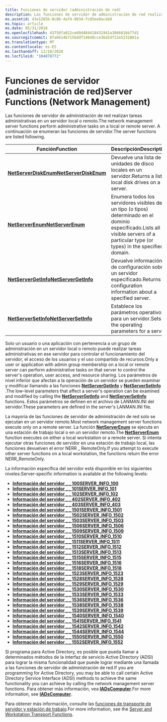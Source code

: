 ```yaml
---
title: Funciones de servidor (administración de red)
description: Las funciones de servidor de administración de red realizan tareas administrativas en un servidor local o remoto. A continuación se enumeran las funciones de servidor.
ms.assetid: 43e1285b-8c86-4af4-9834-fcd5ee8aceb8
ms.topic: article
ms.date: 05/31/2018
ms.openlocfilehash: 43758fa822ce60d484418431941a386681bb77d1
ms.sourcegitcommit: 8fa6614b715bddf14648cce36d2df22e5232801a
ms.translationtype: MT
ms.contentlocale: es-ES
ms.lasthandoff: 12/10/2020
ms.locfileid: "104078772"
---
```

# <a name="server-functions-network-management"></a><span data-ttu-id="1f92e-104">Funciones de servidor (administración de red)</span><span class="sxs-lookup"><span data-stu-id="1f92e-104">Server Functions (Network Management)</span></span>

<span data-ttu-id="1f92e-105">Las funciones de servidor de administración de red realizan tareas administrativas en un servidor local o remoto.</span><span class="sxs-lookup"><span data-stu-id="1f92e-105">The network management server functions perform administrative tasks on a local or remote server.</span></span> <span data-ttu-id="1f92e-106">A continuación se enumeran las funciones de servidor.</span><span class="sxs-lookup"><span data-stu-id="1f92e-106">The server functions are listed following.</span></span>



| <span data-ttu-id="1f92e-107">Función</span><span class="sxs-lookup"><span data-stu-id="1f92e-107">Function</span></span>                                       | <span data-ttu-id="1f92e-108">Descripción</span><span class="sxs-lookup"><span data-stu-id="1f92e-108">Description</span></span>                                                                        |
|------------------------------------------------|------------------------------------------------------------------------------------|
| [<span data-ttu-id="1f92e-109">**NetServerDiskEnum**</span><span class="sxs-lookup"><span data-stu-id="1f92e-109">**NetServerDiskEnum**</span></span>](/windows/desktop/api/Lmserver/nf-lmserver-netserverdiskenum) | <span data-ttu-id="1f92e-110">Devuelve una lista de unidades de disco locales en un servidor.</span><span class="sxs-lookup"><span data-stu-id="1f92e-110">Returns a list of local disk drives on a server.</span></span>                                   |
| [<span data-ttu-id="1f92e-111">**NetServerEnum**</span><span class="sxs-lookup"><span data-stu-id="1f92e-111">**NetServerEnum**</span></span>](/windows/desktop/api/Lmserver/nf-lmserver-netserverenum)         | <span data-ttu-id="1f92e-112">Enumera todos los servidores visibles de un tipo (o tipos) determinado en el dominio especificado.</span><span class="sxs-lookup"><span data-stu-id="1f92e-112">Lists all visible servers of a particular type (or types) in the specified domain.</span></span> |
| [<span data-ttu-id="1f92e-113">**NetServerGetInfo**</span><span class="sxs-lookup"><span data-stu-id="1f92e-113">**NetServerGetInfo**</span></span>](/windows/desktop/api/Lmserver/nf-lmserver-netservergetinfo)   | <span data-ttu-id="1f92e-114">Devuelve información de configuración sobre un servidor especificado.</span><span class="sxs-lookup"><span data-stu-id="1f92e-114">Returns configuration information about a specified server.</span></span>                        |
| [<span data-ttu-id="1f92e-115">**NetServerSetInfo**</span><span class="sxs-lookup"><span data-stu-id="1f92e-115">**NetServerSetInfo**</span></span>](/windows/desktop/api/Lmserver/nf-lmserver-netserversetinfo)   | <span data-ttu-id="1f92e-116">Establece los parámetros operativos para un servidor.</span><span class="sxs-lookup"><span data-stu-id="1f92e-116">Sets the operating parameters for a server.</span></span>                                        |



 

<span data-ttu-id="1f92e-117">Solo un usuario o una aplicación con pertenencia a un grupo de administración en un servidor local o remoto puede realizar tareas administrativas en ese servidor para controlar el funcionamiento del servidor, el acceso de los usuarios y el uso compartido de recursos.</span><span class="sxs-lookup"><span data-stu-id="1f92e-117">Only a user or application with admin group membership on a local or remote server can perform administrative tasks on that server to control the server's operation, user access, and resource sharing.</span></span> <span data-ttu-id="1f92e-118">Los parámetros de nivel inferior que afectan a la operación de un servidor se pueden examinar y modificar llamando a las funciones [**NetServerGetInfo**](/windows/desktop/api/Lmserver/nf-lmserver-netservergetinfo) y [**NetServerSetInfo**](/windows/desktop/api/Lmserver/nf-lmserver-netserversetinfo) .</span><span class="sxs-lookup"><span data-stu-id="1f92e-118">The low-level parameters that affect a server's operation can be examined and modified by calling the [**NetServerGetInfo**](/windows/desktop/api/Lmserver/nf-lmserver-netservergetinfo) and [**NetServerSetInfo**](/windows/desktop/api/Lmserver/nf-lmserver-netserversetinfo) functions.</span></span> <span data-ttu-id="1f92e-119">Estos parámetros se definen en el archivo de LANMAN.INI del servidor.</span><span class="sxs-lookup"><span data-stu-id="1f92e-119">These parameters are defined in the server's LANMAN.INI file.</span></span>

<span data-ttu-id="1f92e-120">La mayoría de las funciones de servidor de administración de red solo se ejecutan en un servidor remoto.</span><span class="sxs-lookup"><span data-stu-id="1f92e-120">Most network management server functions execute only on a remote server.</span></span> <span data-ttu-id="1f92e-121">La función [**NetServerEnum**](/windows/desktop/api/Lmserver/nf-lmserver-netserverenum) se ejecuta en una estación de trabajo local o en un servidor remoto.</span><span class="sxs-lookup"><span data-stu-id="1f92e-121">The [**NetServerEnum**](/windows/desktop/api/Lmserver/nf-lmserver-netserverenum) function executes on either a local workstation or a remote server.</span></span> <span data-ttu-id="1f92e-122">Si intenta ejecutar otras funciones de servidor en una estación de trabajo local, las funciones devuelven el error NERR \_ RemoteOnly.</span><span class="sxs-lookup"><span data-stu-id="1f92e-122">If you attempt to execute other server functions on a local workstation, the functions return the error NERR\_RemoteOnly.</span></span>

<span data-ttu-id="1f92e-123">La información específica del servidor está disponible en los siguientes niveles:</span><span class="sxs-lookup"><span data-stu-id="1f92e-123">Server-specific information is available at the following levels:</span></span>

-   [<span data-ttu-id="1f92e-124">**Información del servidor \_ \_ 100**</span><span class="sxs-lookup"><span data-stu-id="1f92e-124">**SERVER\_INFO\_100**</span></span>](/windows/desktop/api/Lmserver/ns-lmserver-server_info_100)
-   [<span data-ttu-id="1f92e-125">**Información del servidor \_ \_ 101**</span><span class="sxs-lookup"><span data-stu-id="1f92e-125">**SERVER\_INFO\_101**</span></span>](/windows/desktop/api/Lmserver/ns-lmserver-server_info_101)
-   [<span data-ttu-id="1f92e-126">**Información del servidor \_ \_ 102**</span><span class="sxs-lookup"><span data-stu-id="1f92e-126">**SERVER\_INFO\_102**</span></span>](/windows/desktop/api/Lmserver/ns-lmserver-server_info_102)
-   [<span data-ttu-id="1f92e-127">**Información del servidor \_ \_ 402**</span><span class="sxs-lookup"><span data-stu-id="1f92e-127">**SERVER\_INFO\_402**</span></span>](/windows/desktop/api/Lmserver/ns-lmserver-server_info_402)
-   [<span data-ttu-id="1f92e-128">**Información del servidor \_ \_ 403**</span><span class="sxs-lookup"><span data-stu-id="1f92e-128">**SERVER\_INFO\_403**</span></span>](/windows/desktop/api/Lmserver/ns-lmserver-server_info_403)
-   [<span data-ttu-id="1f92e-129">**Información del servidor \_ \_ 1501**</span><span class="sxs-lookup"><span data-stu-id="1f92e-129">**SERVER\_INFO\_1501**</span></span>](/windows/desktop/api/Lmserver/ns-lmserver-server_info_1501)
-   [<span data-ttu-id="1f92e-130">**Información del servidor \_ \_ 1502**</span><span class="sxs-lookup"><span data-stu-id="1f92e-130">**SERVER\_INFO\_1502**</span></span>](/windows/desktop/api/Lmserver/ns-lmserver-server_info_1502)
-   [<span data-ttu-id="1f92e-131">**Información del servidor \_ \_ 1503**</span><span class="sxs-lookup"><span data-stu-id="1f92e-131">**SERVER\_INFO\_1503**</span></span>](/windows/desktop/api/Lmserver/ns-lmserver-server_info_1503)
-   [<span data-ttu-id="1f92e-132">**Información del servidor \_ \_ 1506**</span><span class="sxs-lookup"><span data-stu-id="1f92e-132">**SERVER\_INFO\_1506**</span></span>](/windows/desktop/api/Lmserver/ns-lmserver-server_info_1506)
-   [<span data-ttu-id="1f92e-133">**Información del servidor \_ \_ 1509**</span><span class="sxs-lookup"><span data-stu-id="1f92e-133">**SERVER\_INFO\_1509**</span></span>](/windows/desktop/api/Lmserver/ns-lmserver-server_info_1509)
-   [<span data-ttu-id="1f92e-134">**Información del servidor \_ \_ 1510**</span><span class="sxs-lookup"><span data-stu-id="1f92e-134">**SERVER\_INFO\_1510**</span></span>](/windows/desktop/api/Lmserver/ns-lmserver-server_info_1510)
-   [<span data-ttu-id="1f92e-135">**Información del servidor \_ \_ 1511**</span><span class="sxs-lookup"><span data-stu-id="1f92e-135">**SERVER\_INFO\_1511**</span></span>](/windows/desktop/api/Lmserver/ns-lmserver-server_info_1511)
-   [<span data-ttu-id="1f92e-136">**Información del servidor \_ \_ 1512**</span><span class="sxs-lookup"><span data-stu-id="1f92e-136">**SERVER\_INFO\_1512**</span></span>](/windows/desktop/api/Lmserver/ns-lmserver-server_info_1512)
-   [<span data-ttu-id="1f92e-137">**Información del servidor \_ \_ 1513**</span><span class="sxs-lookup"><span data-stu-id="1f92e-137">**SERVER\_INFO\_1513**</span></span>](/windows/desktop/api/Lmserver/ns-lmserver-server_info_1513)
-   [<span data-ttu-id="1f92e-138">**Información del servidor \_ \_ 1515**</span><span class="sxs-lookup"><span data-stu-id="1f92e-138">**SERVER\_INFO\_1515**</span></span>](/windows/desktop/api/Lmserver/ns-lmserver-server_info_1515)
-   [<span data-ttu-id="1f92e-139">**Información del servidor \_ \_ 1516**</span><span class="sxs-lookup"><span data-stu-id="1f92e-139">**SERVER\_INFO\_1516**</span></span>](/windows/desktop/api/Lmserver/ns-lmserver-server_info_1516)
-   [<span data-ttu-id="1f92e-140">**Información del servidor \_ \_ 1518**</span><span class="sxs-lookup"><span data-stu-id="1f92e-140">**SERVER\_INFO\_1518**</span></span>](/windows/desktop/api/Lmserver/ns-lmserver-server_info_1518)
-   [<span data-ttu-id="1f92e-141">**Información del servidor \_ \_ 1523**</span><span class="sxs-lookup"><span data-stu-id="1f92e-141">**SERVER\_INFO\_1523**</span></span>](/windows/desktop/api/Lmserver/ns-lmserver-server_info_1523)
-   [<span data-ttu-id="1f92e-142">**Información del servidor \_ \_ 1528**</span><span class="sxs-lookup"><span data-stu-id="1f92e-142">**SERVER\_INFO\_1528**</span></span>](/windows/desktop/api/Lmserver/ns-lmserver-server_info_1528)
-   [<span data-ttu-id="1f92e-143">**Información del servidor \_ \_ 1529**</span><span class="sxs-lookup"><span data-stu-id="1f92e-143">**SERVER\_INFO\_1529**</span></span>](/windows/desktop/api/Lmserver/ns-lmserver-server_info_1529)
-   [<span data-ttu-id="1f92e-144">**Información del servidor \_ \_ 1530**</span><span class="sxs-lookup"><span data-stu-id="1f92e-144">**SERVER\_INFO\_1530**</span></span>](/windows/desktop/api/Lmserver/ns-lmserver-server_info_1530)
-   [<span data-ttu-id="1f92e-145">**Información del servidor \_ \_ 1533**</span><span class="sxs-lookup"><span data-stu-id="1f92e-145">**SERVER\_INFO\_1533**</span></span>](/windows/desktop/api/Lmserver/ns-lmserver-server_info_1533)
-   [<span data-ttu-id="1f92e-146">**Información del servidor \_ \_ 1536**</span><span class="sxs-lookup"><span data-stu-id="1f92e-146">**SERVER\_INFO\_1536**</span></span>](/windows/desktop/api/Lmserver/ns-lmserver-server_info_1536)
-   [<span data-ttu-id="1f92e-147">**Información del servidor \_ \_ 1538**</span><span class="sxs-lookup"><span data-stu-id="1f92e-147">**SERVER\_INFO\_1538**</span></span>](/windows/desktop/api/Lmserver/ns-lmserver-server_info_1538)
-   [<span data-ttu-id="1f92e-148">**Información del servidor \_ \_ 1539**</span><span class="sxs-lookup"><span data-stu-id="1f92e-148">**SERVER\_INFO\_1539**</span></span>](/windows/desktop/api/Lmserver/ns-lmserver-server_info_1539)
-   [<span data-ttu-id="1f92e-149">**Información del servidor \_ \_ 1540**</span><span class="sxs-lookup"><span data-stu-id="1f92e-149">**SERVER\_INFO\_1540**</span></span>](/windows/desktop/api/Lmserver/ns-lmserver-server_info_1540)
-   [<span data-ttu-id="1f92e-150">**Información del servidor \_ \_ 1541**</span><span class="sxs-lookup"><span data-stu-id="1f92e-150">**SERVER\_INFO\_1541**</span></span>](/windows/desktop/api/Lmserver/ns-lmserver-server_info_1541)
-   [<span data-ttu-id="1f92e-151">**Información del servidor \_ \_ 1542**</span><span class="sxs-lookup"><span data-stu-id="1f92e-151">**SERVER\_INFO\_1542**</span></span>](/windows/desktop/api/Lmserver/ns-lmserver-server_info_1542)
-   [<span data-ttu-id="1f92e-152">**Información del servidor \_ \_ 1544**</span><span class="sxs-lookup"><span data-stu-id="1f92e-152">**SERVER\_INFO\_1544**</span></span>](/windows/desktop/api/Lmserver/ns-lmserver-server_info_1544)
-   [<span data-ttu-id="1f92e-153">**Información del servidor \_ \_ 1550**</span><span class="sxs-lookup"><span data-stu-id="1f92e-153">**SERVER\_INFO\_1550**</span></span>](/windows/desktop/api/Lmserver/ns-lmserver-server_info_1550)
-   [<span data-ttu-id="1f92e-154">**Información del servidor \_ \_ 1552**</span><span class="sxs-lookup"><span data-stu-id="1f92e-154">**SERVER\_INFO\_1552**</span></span>](/windows/desktop/api/Lmserver/ns-lmserver-server_info_1552)

<span data-ttu-id="1f92e-155">Si programa para Active Directory, es posible que pueda llamar a determinados métodos de la interfaz de servicio Active Directory (ADSI) para lograr la misma funcionalidad que puede lograr mediante una llamada a las funciones de servidor de administración de red.</span><span class="sxs-lookup"><span data-stu-id="1f92e-155">If you are programming for Active Directory, you may be able to call certain Active Directory Service Interface (ADSI) methods to achieve the same functionality you can achieve by calling the network management server functions.</span></span> <span data-ttu-id="1f92e-156">Para obtener más información, vea [**IADsComputer**](/windows/desktop/api/iads/nn-iads-iadscomputer).</span><span class="sxs-lookup"><span data-stu-id="1f92e-156">For more information, see [**IADsComputer**](/windows/desktop/api/iads/nn-iads-iadscomputer).</span></span>

<span data-ttu-id="1f92e-157">Para obtener más información, consulte las [funciones de transporte de servidor y estación de trabajo](server-and-workstation-transport-functions.md).</span><span class="sxs-lookup"><span data-stu-id="1f92e-157">For more information, see the [Server and Workstation Transport Functions](server-and-workstation-transport-functions.md).</span></span>

 

 
